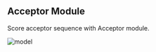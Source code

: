 ## Acceptor Module

Score acceptor sequence with Acceptor module.  


![model](https://raw.githubusercontent.com/kipoi/models/master/MMSplice/img.png)